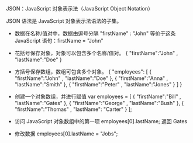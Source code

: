 JSON：JavaScript 对象表示法（JavaScript Object Notation）

JSON 语法是 JavaScript 对象表示法语法的子集。

* 数据在名称/值对中，数据由逗号分隔
"firstName" : "John"
等价于这条 JavaScript 语句：firstName = "John"

* 花括号保存对象，对象可以包含多个名称/值对。
 { "firstName":"John" , "lastName":"Doe" }
 
* 方括号保存数组，数组可包含多个对象。
{
"employees": [
{ "firstName":"John" , "lastName":"Doe" },
{ "firstName":"Anna" , "lastName":"Smith" },
{ "firstName":"Peter" , "lastName":"Jones" }
]
}

* 创建一个对象数组，并进行赋值
var employees = [
{ "firstName":"Bill" , "lastName":"Gates" },
{ "firstName":"George" , "lastName":"Bush" },
{ "firstName":"Thomas" , "lastName": "Carter" }
];

* 访问 JavaScript 对象数组中的第一项
employees[0].lastName;
返回 Gates

* 修改数据
employees[0].lastName = "Jobs";


